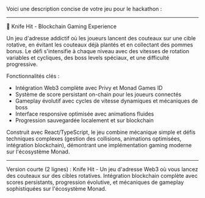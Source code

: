
Voici une description concise de votre jeu pour le hackathon :

---

🔪 Knife Hit - Blockchain Gaming Experience

Un jeu d'adresse addictif où les joueurs lancent des couteaux sur une cible rotative, en évitant les couteaux déjà plantés et en collectant des pommes bonus. Le défi s'intensifie à chaque niveau avec des vitesses de rotation variables et cycliques, des boss levels spéciaux, et une difficulté progressive.

Fonctionnalités clés :
- Intégration Web3 complète avec Privy et Monad Games ID
- Système de score persistant on-chain pour les joueurs connectés
- Gameplay évolutif avec cycles de vitesse dynamiques et mécaniques de boss
- Interface responsive optimisée avec animations fluides
- Progression sauvegardée localement et sur blockchain

Construit avec React/TypeScript, le jeu combine mécanique simple et défis techniques complexes (gestion des collisions, animations optimisées, intégration blockchain), démontrant une implémentation gaming moderne sur l'écosystème Monad.

---

Version courte (2 lignes) :
Knife Hit - Un jeu d'adresse Web3 où vous lancez des couteaux sur des cibles rotatives. Intégration blockchain complète avec scores persistants, progression évolutive, et mécaniques de gameplay sophistiquées sur l'écosystème Monad.

